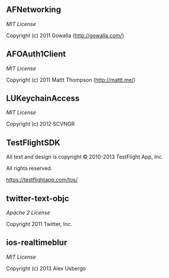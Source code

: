 ## AFNetworking
_MIT License_

Copyright (c) 2011 Gowalla (http://gowalla.com/)

## AFOAuth1Client
_MIT License_

Copyright (c) 2011 Mattt Thompson (http://mattt.me/)

## LUKeychainAccess
_MIT License_

Copyright (c) 2012 SCVNGR

## TestFlightSDK
All text and design is copyright © 2010-2013 TestFlight App, Inc.

All rights reserved.

https://testflightapp.com/tos/

## twitter-text-objc
_Apache 2 License_

Copyright 2011 Twitter, Inc.

## ios-realtimeblur
_MIT License_

Copyright (c) 2013 Alex Usbergo
